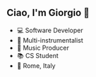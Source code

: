 ## Ciao, I'm Giorgio 👋
- 💻 Software Developer
- 🎸 Multi-instrumentalist
- 🎵 Music Producer
- 📚 CS Student
- 📌 Rome, Italy
